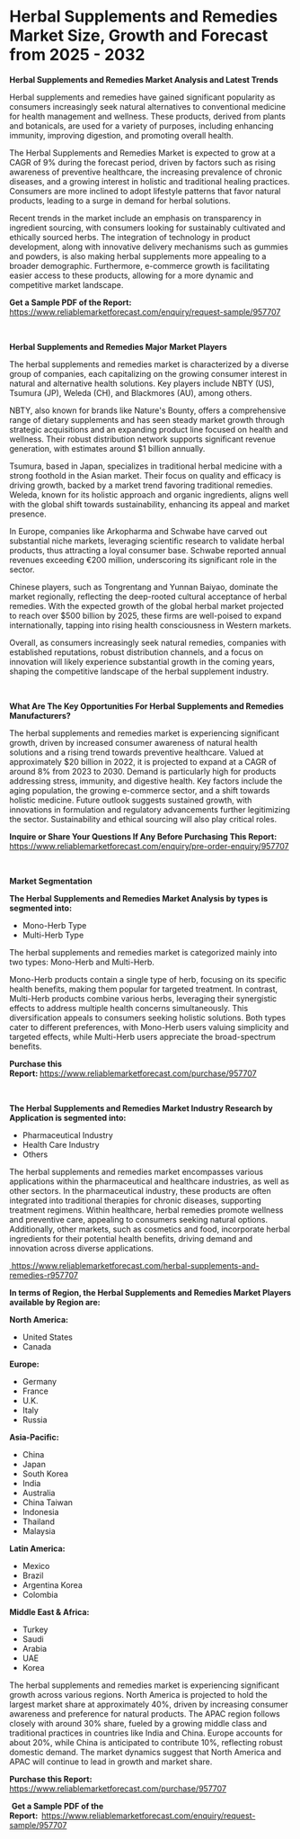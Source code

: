 <p><h1>Herbal Supplements and Remedies Market Size, Growth and Forecast from 2025 - 2032</h1></p><p><strong>Herbal Supplements and Remedies Market Analysis and Latest Trends</strong></p>
<p><p>Herbal supplements and remedies have gained significant popularity as consumers increasingly seek natural alternatives to conventional medicine for health management and wellness. These products, derived from plants and botanicals, are used for a variety of purposes, including enhancing immunity, improving digestion, and promoting overall health.</p><p>The Herbal Supplements and Remedies Market is expected to grow at a CAGR of 9% during the forecast period, driven by factors such as rising awareness of preventive healthcare, the increasing prevalence of chronic diseases, and a growing interest in holistic and traditional healing practices. Consumers are more inclined to adopt lifestyle patterns that favor natural products, leading to a surge in demand for herbal solutions.</p><p>Recent trends in the market include an emphasis on transparency in ingredient sourcing, with consumers looking for sustainably cultivated and ethically sourced herbs. The integration of technology in product development, along with innovative delivery mechanisms such as gummies and powders, is also making herbal supplements more appealing to a broader demographic. Furthermore, e-commerce growth is facilitating easier access to these products, allowing for a more dynamic and competitive market landscape.</p></p>
<p><strong>Get a Sample PDF of the Report:&nbsp;</strong> <a href="https://www.reliablemarketforecast.com/enquiry/request-sample/957707?utm_campaign=3546&utm_medium=2&utm_source=Github&utm_content=ia&utm_term=19042025&utm_id=herbal-supplements-and-remedies">https://www.reliablemarketforecast.com/enquiry/request-sample/957707</a></p>
<p>&nbsp;</p>
<p><strong>Herbal Supplements and Remedies Major Market Players</strong></p>
<p><p>The herbal supplements and remedies market is characterized by a diverse group of companies, each capitalizing on the growing consumer interest in natural and alternative health solutions. Key players include NBTY (US), Tsumura (JP), Weleda (CH), and Blackmores (AU), among others. </p><p>NBTY, also known for brands like Nature's Bounty, offers a comprehensive range of dietary supplements and has seen steady market growth through strategic acquisitions and an expanding product line focused on health and wellness. Their robust distribution network supports significant revenue generation, with estimates around $1 billion annually.</p><p>Tsumura, based in Japan, specializes in traditional herbal medicine with a strong foothold in the Asian market. Their focus on quality and efficacy is driving growth, backed by a market trend favoring traditional remedies. Weleda, known for its holistic approach and organic ingredients, aligns well with the global shift towards sustainability, enhancing its appeal and market presence.</p><p>In Europe, companies like Arkopharma and Schwabe have carved out substantial niche markets, leveraging scientific research to validate herbal products, thus attracting a loyal consumer base. Schwabe reported annual revenues exceeding €200 million, underscoring its significant role in the sector.</p><p>Chinese players, such as Tongrentang and Yunnan Baiyao, dominate the market regionally, reflecting the deep-rooted cultural acceptance of herbal remedies. With the expected growth of the global herbal market projected to reach over $500 billion by 2025, these firms are well-poised to expand internationally, tapping into rising health consciousness in Western markets.</p><p>Overall, as consumers increasingly seek natural remedies, companies with established reputations, robust distribution channels, and a focus on innovation will likely experience substantial growth in the coming years, shaping the competitive landscape of the herbal supplement industry.</p></p>
<p>&nbsp;</p>
<p><strong>What Are The Key Opportunities For Herbal Supplements and Remedies Manufacturers?</strong></p>
<p><p>The herbal supplements and remedies market is experiencing significant growth, driven by increased consumer awareness of natural health solutions and a rising trend towards preventive healthcare. Valued at approximately $20 billion in 2022, it is projected to expand at a CAGR of around 8% from 2023 to 2030. Demand is particularly high for products addressing stress, immunity, and digestive health. Key factors include the aging population, the growing e-commerce sector, and a shift towards holistic medicine. Future outlook suggests sustained growth, with innovations in formulation and regulatory advancements further legitimizing the sector. Sustainability and ethical sourcing will also play critical roles.</p></p>
<p><strong>Inquire or Share Your Questions If Any Before Purchasing This Report:</strong> <a href="https://www.reliablemarketforecast.com/enquiry/pre-order-enquiry/957707?utm_campaign=3546&utm_medium=2&utm_source=Github&utm_content=ia&utm_term=19042025&utm_id=herbal-supplements-and-remedies">https://www.reliablemarketforecast.com/enquiry/pre-order-enquiry/957707</a></p>
<p>&nbsp;</p>
<p><strong>Market Segmentation</strong></p>
<p><strong>The Herbal Supplements and Remedies Market Analysis by types is segmented into:</strong></p>
<p><ul><li>Mono-Herb Type</li><li>Multi-Herb Type</li></ul></p>
<p><p>The herbal supplements and remedies market is categorized mainly into two types: Mono-Herb and Multi-Herb. </p><p>Mono-Herb products contain a single type of herb, focusing on its specific health benefits, making them popular for targeted treatment. In contrast, Multi-Herb products combine various herbs, leveraging their synergistic effects to address multiple health concerns simultaneously. This diversification appeals to consumers seeking holistic solutions. Both types cater to different preferences, with Mono-Herb users valuing simplicity and targeted effects, while Multi-Herb users appreciate the broad-spectrum benefits.</p></p>
<p><strong>Purchase this Report:&nbsp;</strong><a href="https://www.reliablemarketforecast.com/purchase/957707?utm_campaign=3546&utm_medium=2&utm_source=Github&utm_content=ia&utm_term=19042025&utm_id=herbal-supplements-and-remedies">https://www.reliablemarketforecast.com/purchase/957707</a></p>
<p>&nbsp;</p>
<p><strong>The Herbal Supplements and Remedies Market Industry Research by Application is segmented into:</strong></p>
<p><ul><li>Pharmaceutical Industry</li><li>Health Care Industry</li><li>Others</li></ul></p>
<p><p>The herbal supplements and remedies market encompasses various applications within the pharmaceutical and healthcare industries, as well as other sectors. In the pharmaceutical industry, these products are often integrated into traditional therapies for chronic diseases, supporting treatment regimens. Within healthcare, herbal remedies promote wellness and preventive care, appealing to consumers seeking natural options. Additionally, other markets, such as cosmetics and food, incorporate herbal ingredients for their potential health benefits, driving demand and innovation across diverse applications.</p></p>
<p><a href="https://www.reliablemarketforecast.com/herbal-supplements-and-remedies-r957707?utm_campaign=3546&utm_medium=2&utm_source=Github&utm_content=ia&utm_term=19042025&utm_id=herbal-supplements-and-remedies">&nbsp;https://www.reliablemarketforecast.com/herbal-supplements-and-remedies-r957707</a></p>
<p><strong>In terms of Region, the Herbal Supplements and Remedies Market Players available by Region are:</strong></p>
<p>
    <p> <strong> North America: </strong>
        <ul>
            <li>United States</li>
            <li>Canada</li>
        </ul>
        </p> 
    <p> <strong> Europe: </strong>
        <ul>
            <li>Germany</li>
            <li>France</li>
            <li>U.K.</li>
            <li>Italy</li>
            <li>Russia</li>
        </ul>
        </p> 
    <p> <strong> Asia-Pacific: </strong>
        <ul>
            <li>China</li>
            <li>Japan</li>
            <li>South Korea</li>
            <li>India</li>
            <li>Australia</li>
            <li>China Taiwan</li>
            <li>Indonesia</li>
            <li>Thailand</li>
            <li>Malaysia</li>
        </ul>
        </p> 
    <p> <strong> Latin America: </strong>
        <ul>
            <li>Mexico</li>
            <li>Brazil</li>
            <li>Argentina Korea</li>
            <li>Colombia</li>
        </ul>
        </p> 
    <p> <strong> Middle East & Africa: </strong>
        <ul>
            <li>Turkey</li>
            <li>Saudi</li>
            <li>Arabia</li>
            <li>UAE</li>
            <li>Korea</li>
        </ul>
    </p>
    </p>
<p><p>The herbal supplements and remedies market is experiencing significant growth across various regions. North America is projected to hold the largest market share at approximately 40%, driven by increasing consumer awareness and preference for natural products. The APAC region follows closely with around 30% share, fueled by a growing middle class and traditional practices in countries like India and China. Europe accounts for about 20%, while China is anticipated to contribute 10%, reflecting robust domestic demand. The market dynamics suggest that North America and APAC will continue to lead in growth and market share.</p></p>
<p><strong>Purchase this Report: </strong><a href="https://www.reliablemarketforecast.com/purchase/957707?utm_campaign=3546&utm_medium=2&utm_source=Github&utm_content=ia&utm_term=19042025&utm_id=herbal-supplements-and-remedies">https://www.reliablemarketforecast.com/purchase/957707</a></p>
<p>&nbsp;<strong>Get a Sample PDF of the Report:&nbsp;&nbsp;</strong><a href="https://www.reliablemarketforecast.com/enquiry/request-sample/957707?utm_campaign=3546&utm_medium=2&utm_source=Github&utm_content=ia&utm_term=19042025&utm_id=herbal-supplements-and-remedies">https://www.reliablemarketforecast.com/enquiry/request-sample/957707</a></p>
<p><strong></strong></p>
<p><p></p><p></p><p></p></p>